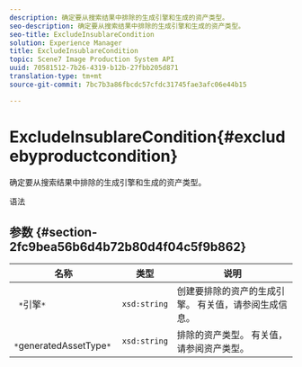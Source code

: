 ```yaml
---
description: 确定要从搜索结果中排除的生成引擎和生成的资产类型。
seo-description: 确定要从搜索结果中排除的生成引擎和生成的资产类型。
seo-title: ExcludeInsublareCondition
solution: Experience Manager
title: ExcludeInsublareCondition
topic: Scene7 Image Production System API
uuid: 70581512-7b26-4319-b12b-27fbb205d871
translation-type: tm+mt
source-git-commit: 7bc7b3a86fbcdc57cfdc31745fae3afc06e44b15

---
```



# ExcludeInsublareCondition{#excludebyproductcondition}

确定要从搜索结果中排除的生成引擎和生成的资产类型。

语法

## 参数 {#section-2fc9bea56b6d4b72b80d4f04c5f9b862}

| 名称 | 类型 | 说明 |
|---|---|---|
| ` *`引擎`*` | `xsd:string` | 创建要排除的资产的生成引擎。 有关值，请参阅生成信息。 |
| ` *`generatedAssetType`*` | `xsd:string` | 排除的资产类型。 有关值，请参阅资产类型。 |

